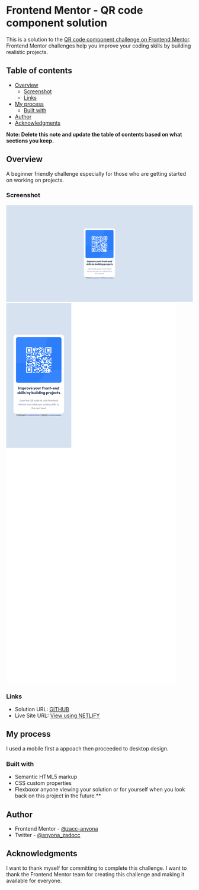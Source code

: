 # Frontend Mentor - QR code component solution

This is a solution to the [QR code component challenge on Frontend Mentor](https://www.frontendmentor.io/challenges/qr-code-component-iux_sIO_H). Frontend Mentor challenges help you improve your coding skills by building realistic projects. 

## Table of contents

- [Overview](#overview)
  - [Screenshot](#screenshot)
  - [Links](#links)
- [My process](#my-process)
  - [Built with](#built-with)
- [Author](#author)
- [Acknowledgments](#acknowledgments)

**Note: Delete this note and update the table of contents based on what sections you keep.**

## Overview

  A beginner friendly challenge especially for those who are getting started on working on projects.

### Screenshot

![Desktop Solution](./solution-screenshots/desktop-solution.png)
![Mobile Solution](./solution-screenshots/mobile-solution.png)

### Links

- Solution URL: [GITHUB](https://github.com/zacc-anyona/QR-CODE-COMPONENT-FRONTEND-MENTOR)
- Live Site URL: [View using NETLIFY](https://qr-code-frontend-mentor-anyona.netlify.app/)

## My process

  I used a mobile first a appoach then proceeded to desktop design.

### Built with

- Semantic HTML5 markup
- CSS custom properties
- Flexboxor anyone viewing your solution or for yourself when you look back on this project in the future.**

## Author

- Frontend Mentor - [@zacc-anyona](https://www.frontendmentor.io/profile/zacc-anyona)
- Twitter - [@anyona_zadocc](https://www.twitter.com/anyona_zadocc)

## Acknowledgments

  I want to thank myself for committing to complete this challenge.
  I want to thank the Frontend Mentor team for creating this challenge and making it available for everyone.
